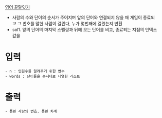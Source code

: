 [영어 끝말잇기](https://school.programmers.co.kr/learn/courses/30/lessons/12981)

- 사람의 수와 단어의 순서가 주어지며 앞의 단어와 연결되지 않을 때 게임이 종료되고 그 번호를 말한 사람이 걸린다, 누가 몇번째에 걸렸는지 반환
- sol1. 앞의 단어의 마지막 스펠링과 뒤에 오는 단어를 비교, 종료되는 지점의 인덱스 값을 

# 입력
    - n : 인원수를 알려주기 위한 변수
    - words : 단어들을 순서대로 나열한 리스트


# 출력
    - 틀린 사람의 번호, 틀린 차례